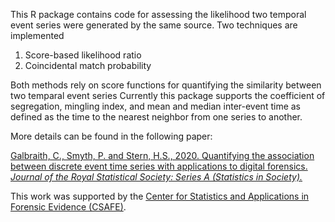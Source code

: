 This R package contains code for assessing the likelihood two temporal event series were generated by the same source. Two techniques are implemented
1. Score-based likelihood ratio
2. Coincidental match probability

Both methods rely on score functions for quantifying the similarity between two temparal event series Currently this package supports the coefficient of segregation, mingling index, and mean and median inter-event time as defined as the time to the nearest neighbor from one series to another.

More details can be found in the following paper:

[Galbraith, C., Smyth, P. and Stern, H.S., 2020. Quantifying the association between discrete event time series with applications to digital forensics. *Journal of the Royal Statistical Society: Series A (Statistics in Society).*](https://rss.onlinelibrary.wiley.com/doi/full/10.1111/rssa.12549)

This work was supported by the [Center for Statistics and Applications in Forensic Evidence (CSAFE)](https://forensicstats.org/).
